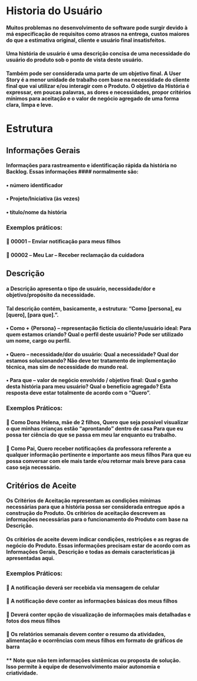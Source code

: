# Historia do Usuário

#### Muitos problemas no desenvolvimento de software pode surgir devido à má especificação de requisitos como atrasos na entrega, custos maiores do que a estimativa original, cliente e usuário final insatisfeitos.
#### Uma história de usuário é uma descrição concisa de uma necessidade do usuário do produto sob o ponto de vista deste usuário.
#### Também pode ser considerada uma parte de um objetivo final. A User Story é a menor unidade de trabalho com base na necessidade do cliente final que vai utilizar e/ou interagir com o Produto. O objetivo da História é expressar, em poucas palavras, as dores e necessidades, propor critérios mínimos para aceitação e o valor de negócio agregado de uma forma clara, limpa e leve.

# Estrutura
## Informações Gerais
#### Informações para rastreamento e identificação rápida da história no Backlog. Essas informações #### normalmente são:
#### •	número identificador
#### •	Projeto/Iniciativa (às vezes)
#### •	título/nome da história
### Exemplos práticos:
#### 	00001 – Enviar notificação para meus filhos
#### 	00002 – Meu Lar – Receber reclamação da cuidadora

## Descrição
#### a Descrição apresenta o tipo de usuário, necessidade/dor e objetivo/propósito da necessidade.
#### Tal descrição contém, basicamente, a estrutura: “Como [persona], eu [quero], [para que].”.
#### •	Como + {Persona} – representação fictícia do cliente/usuário ideal: Para quem estamos criando? Qual o perfil deste usuário? Pode ser utilizado um nome, cargo ou perfil.
#### •	Quero – necessidade/dor do usuário: Qual a necessidade? Qual dor estamos solucionando? Não deve ter tratamento de implementação técnica, mas sim de necessidade do mundo real.
#### •	Para que – valor de negócio envolvido / objetivo final: Qual o ganho desta história para meu usuário? Qual o benefício agregado? Esta resposta deve estar totalmente de acordo com o “Quero”.
### Exemplos Práticos:
#### 	Como Dona Helena, mãe de 2 filhos, Quero que seja possível visualizar o que minhas crianças estão “aprontando” dentro de casa Para que eu possa ter ciência do que se passa em meu lar enquanto eu trabalho.
#### 	Como Pai, Quero receber notificações da professora referente a qualquer informação pertinente e importante aos meus filhos Para que eu possa conversar com ele mais tarde e/ou retornar mais breve para casa caso seja necessário.

## Critérios de Aceite
#### Os Critérios de Aceitação representam as condições mínimas necessárias para que a história possa ser considerada entregue após a construção do Produto. Os critérios de aceitação descrevem as informações necessárias para o funcionamento do Produto com base na Descrição.
#### Os critérios de aceite devem indicar condições, restrições e as regras de negócio do Produto. Essas informações precisam estar de acordo com as Informações Gerais, Descrição e todas as demais características já apresentadas aqui.
### Exemplos Práticos:
#### 	A notificação deverá ser recebida via mensagem de celular
#### 	A notificação deve conter as informações básicas dos meus filhos
#### 	Deverá conter opção de visualização de informações mais detalhadas e fotos dos meus filhos
#### 	Os relatórios semanais devem conter o resumo da atividades, alimentação e ocorrências com meus filhos em formato de gráficos de barra
#### ** Note que não tem informações sistêmicas ou proposta de solução. Isso permite à equipe de desenvolvimento maior autonomia e criatividade.


